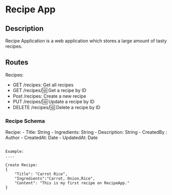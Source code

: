 # Recipe App


## Description

Recipe Application is a web application which stores a large amount of  tasty recipes. 


## Routes

Recipes:

- GET /recipes: Get all recipes
- GET /recipes/:id: Get a recipe by ID
- Post /recipes: Create a new recipe
- PUT /recipes/:id: Update a recipe by ID
- DELETE /recipes/:id: Delete a recipe by ID


### Recipe Schema

Recipe:
    - Title: String
    - Ingredients: String
    - Description: String
    - CreatedBy : Author
    - CreatedAt: Date
    - UpdatedAt: Date
```

Example:
....

Create Recipe:
{
    "Title": "Carrot Rice",
    "Ingredients":"Carrot, Onion,Rice",
    "Content": "This is my first recipe on RecipeApp."
}

